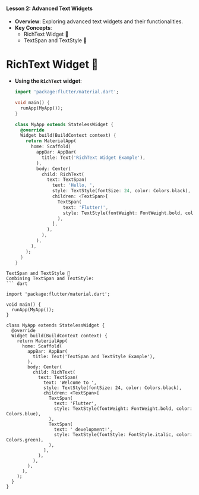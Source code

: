 
#### Lesson 2: Advanced Text Widgets
- **Overview**: Exploring advanced text widgets and their functionalities.
- **Key Concepts**:
  - RichText Widget 💬
  - TextSpan and TextStyle 🎨


# RichText Widget 💬
- **Using the `RichText` widget**:
  ```dart
  import 'package:flutter/material.dart';

  void main() {
    runApp(MyApp());
  }

  class MyApp extends StatelessWidget {
    @override
    Widget build(BuildContext context) {
      return MaterialApp(
        home: Scaffold(
          appBar: AppBar(
            title: Text('RichText Widget Example'),
          ),
          body: Center(
            child: RichText(
              text: TextSpan(
                text: 'Hello, ',
                style: TextStyle(fontSize: 24, color: Colors.black),
                children: <TextSpan>[
                  TextSpan(
                    text: 'Flutter!',
                    style: TextStyle(fontWeight: FontWeight.bold, color: Colors.blue),
                  ),
                ],
              ),
            ),
          ),
        ),
      );
    }
  }
```
TextSpan and TextStyle 🎨
Combining TextSpan and TextStyle:
``` dart

import 'package:flutter/material.dart';

void main() {
  runApp(MyApp());
}

class MyApp extends StatelessWidget {
  @override
  Widget build(BuildContext context) {
    return MaterialApp(
      home: Scaffold(
        appBar: AppBar(
          title: Text('TextSpan and TextStyle Example'),
        ),
        body: Center(
          child: RichText(
            text: TextSpan(
              text: 'Welcome to ',
              style: TextStyle(fontSize: 24, color: Colors.black),
              children: <TextSpan>[
                TextSpan(
                  text: 'Flutter',
                  style: TextStyle(fontWeight: FontWeight.bold, color: Colors.blue),
                ),
                TextSpan(
                  text: ' development!',
                  style: TextStyle(fontStyle: FontStyle.italic, color: Colors.green),
                ),
              ],
            ),
          ),
        ),
      ),
    );
  }
}
```
